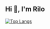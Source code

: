 ## Hi 👋, I'm Rilo


<p align="center">
 
[![Top Langs](https://github-readme-stats.vercel.app/api/top-langs/?username=RiloArbabillah&layout=compact)](https://github.com/RiloArbabillah)
 
</p>
